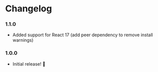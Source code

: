
Changelog
=========

### 1.1.0
 - Added support for React 17 (add peer dependency to remove install warnings)

### 1.0.0

 - Initial release! 🎉
